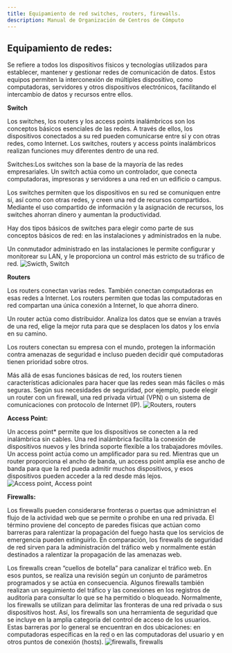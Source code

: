 ```yaml
---
title: Equipamiento de red switches, routers, firewalls.
description: Manual de Organización de Centros de Cómputo
---
```

## Equipamiento de redes:

Se refiere a todos los dispositivos físicos y tecnologías utilizados para establecer, mantener y gestionar redes de comunicación de datos. Estos equipos permiten la interconexión de múltiples dispositivo, como computadoras, servidores y otros dispositivos electrónicos, facilitando el intercambio de datos y recursos entre ellos.

**Switch** 

Los switches, los routers y los access points inalámbricos son los conceptos básicos esenciales de las redes. A través de ellos, los dispositivos conectados a su red pueden comunicarse entre sí y con otras redes, como Internet. Los switches, routers y access points inalámbricos realizan funciones muy diferentes dentro de una red.

Switches:Los switches son la base de la mayoría de las redes empresariales. Un switch actúa como un controlador, que conecta computadoras, impresoras y servidores a una red en un edificio o campus.

Los switches permiten que los dispositivos en su red se comuniquen entre sí, así como con otras redes, y creen una red de recursos compartidos. Mediante el uso compartido de información y la asignación de recursos, los switches ahorran dinero y aumentan la productividad.

Hay dos tipos básicos de switches para elegir como parte de sus conceptos básicos de red: en las instalaciones y administrados en la nube.

Un conmutador administrado en las instalaciones le permite configurar y monitorear su LAN, y le proporciona un control más estricto de su tráfico de red.
![Swicth, Switch](https://manualcc.eloychavez.dev/Switch.jpg)

**Routers**

Los routers conectan varias redes. También conectan computadoras en esas redes a Internet. Los routers permiten que todas las computadoras en red compartan una única conexión a Internet, lo que ahorra dinero. 

Un router actúa como distribuidor. Analiza los datos que se envían a través de una red, elige la mejor ruta para que se desplacen los datos y los envía en su camino. 

Los routers conectan su empresa con el mundo, protegen la información contra amenazas de seguridad e incluso pueden decidir qué computadoras tienen prioridad sobre otros. 

Más allá de esas funciones básicas de red, los routers tienen características adicionales para hacer que las redes sean más fáciles o más seguras. Según sus necesidades de seguridad, por ejemplo, puede elegir un router con un firewall, una red privada virtual (VPN) o un sistema de comunicaciones con protocolo de Internet (IP).
![Routers, routers](https://manualcc.eloychavez.dev/routers.jpg)

**Access Point:**

Un access point* permite que los dispositivos se conecten a la red inalámbrica sin cables. Una red inalámbrica facilita la conexión de dispositivos nuevos y les brinda soporte flexible a los trabajadores móviles.
Un access point actúa como un amplificador para su red. Mientras que un router proporciona el ancho de banda, un access point amplía ese ancho de banda para que la red pueda admitir muchos dispositivos, y esos dispositivos pueden acceder a la red desde más lejos.
![Access point, Access point](https://manualcc.eloychavez.dev/acess.jpg)

**Firewalls:**

Los firewalls pueden considerarse fronteras o puertas que administran el flujo de la actividad web que se permite o prohíbe en una red privada. El término proviene del concepto de paredes físicas que actúan como barreras para ralentizar la propagación del fuego hasta que los servicios de emergencia pueden extinguirlo. En comparación, los firewalls de seguridad de red sirven para la administración del tráfico web y normalmente están destinados a ralentizar la propagación de las amenazas web.

Los firewalls crean “cuellos de botella” para canalizar el tráfico web. En esos puntos, se realiza una revisión según un conjunto de parámetros programados y se actúa en consecuencia. Algunos firewalls también realizan un seguimiento del tráfico y las conexiones en los registros de auditoría para consultar lo que se ha permitido o bloqueado.
Normalmente, los firewalls se utilizan para delimitar las fronteras de una red privada o sus dispositivos host. Así, los firewalls son una herramienta de seguridad que se incluye en la amplia categoría del control de acceso de los usuarios. Estas barreras por lo general se encuentran en dos ubicaciones: en computadoras específicas en la red o en las computadoras del usuario y en otros puntos de conexión (hosts).
![firewalls, firewalls](https://manualcc.eloychavez.dev/firewalls.jpg)